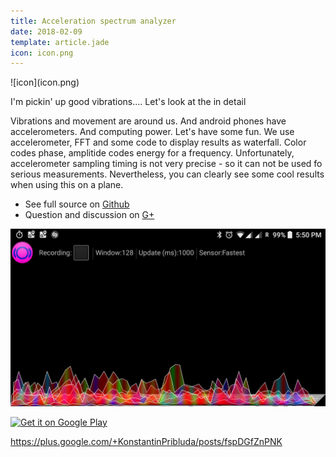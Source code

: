 ```yaml
---
title: Acceleration spectrum analyzer
date: 2018-02-09
template: article.jade
icon: icon.png
---
```




<span class="icon">
![icon](icon.png)
</span>


I'm pickin' up good vibrations....  Let's look at the in detail 

<span class="more"></span>

Vibrations and movement are around us.  And android phones have accelerometers.  And computing power. Let's have 
some fun. We use accelerometer, FFT and some code to display results as waterfall. Color codes phase,   amplitide codes energy 
for a frequency.  Unfortunately,  accelerometer sampling timing is not very precise - so it can not be used fo serious measurements. 
Nevertheless,  you can clearly see some cool results when using this on a plane.



 * See full source on [Github](https://github.com/ko5tik/accanalyser)
 * Question and discussion on [G+](https://plus.google.com/+KonstantinPribluda/posts/fspDGfZnPNK )


![Screenshot](screenshot.png)


<a href='https://play.google.com/store/apps/details?id=de.pribluda.android.accanalyzer&pcampaignid=MKT-Other-global-all-co-prtnr-py-PartBadge-Mar2515-1'><img alt='Get it on Google Play' src='https://play.google.com/intl/en_us/badges/images/generic/en_badge_web_generic.png'/></a>
  
    
    
    
https://plus.google.com/+KonstantinPribluda/posts/fspDGfZnPNK    